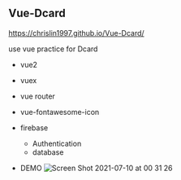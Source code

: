 ## Vue-Dcard

https://chrislin1997.github.io/Vue-Dcard/

use vue practice for Dcard

- vue2
- vuex
- vue router
- vue-fontawesome-icon
- firebase
  - Authentication
  - database

- DEMO
![Screen Shot 2021-07-10 at 00 31 26](https://user-images.githubusercontent.com/59014387/125109775-5a924e80-e116-11eb-8aaa-e831d157a047.png)

